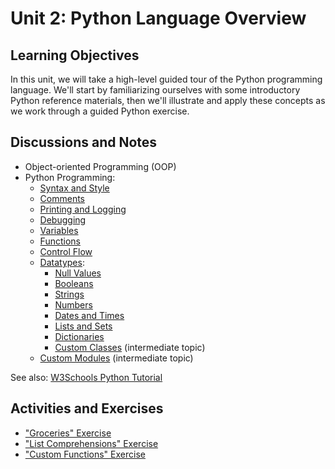 # Unit 2: Python Language Overview

## Learning Objectives

In this unit, we will take a high-level guided tour of the Python programming language. We'll start by familiarizing ourselves with some introductory Python reference materials, then we'll illustrate and apply these concepts as we work through a guided Python exercise.

## Discussions and Notes

  + Object-oriented Programming (OOP)
  + Python Programming:
    + [Syntax and Style](/notes/python/syntax-and-style.md)
    + [Comments](/notes/python/comments.md)
    + [Printing and Logging](/notes/python/printing.md)
    + [Debugging](/notes/python/debugging.md)
    + [Variables](/notes/python/variables.md)
    + [Functions](/notes/python/functions.md)
    + [Control Flow](/notes/python/control-flow.md)
    + [Datatypes](/notes/python/datatypes):
      + [Null Values](/notes/python/datatypes/none.md)
      + [Booleans](/notes/python/datatypes/booleans.md)
      + [Strings](/notes/python/datatypes/strings.md)
      + [Numbers](/notes/python/datatypes/numbers.md)
      + [Dates and Times](/notes/python/datatypes/dates.md)
      + [Lists and Sets](/notes/python/datatypes/lists.md)
      + [Dictionaries](/notes/python/datatypes/dictionaries.md)
      + [Custom Classes](/notes/python/datatypes/classes.md) (intermediate topic)
    + [Custom Modules](/notes/python/modules/README.md) (intermediate topic)

See also: [W3Schools Python Tutorial](https://www.w3schools.com/python/)

## Activities and Exercises

  + ["Groceries" Exercise](/exercises/groceries/README.md)
  + ["List Comprehensions" Exercise](/exercises/list-comprehensions/README.md)
  + ["Custom Functions" Exercise](/exercises/custom-functions/README.md)

